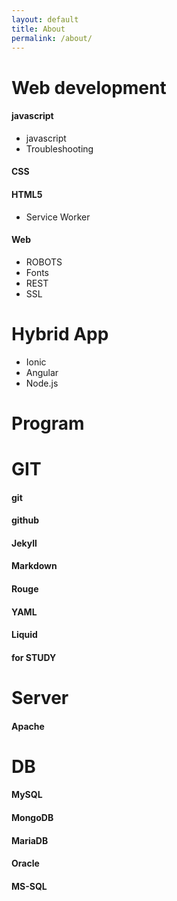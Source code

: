 ```yaml
---
layout: default
title: About
permalink: /about/
---
```

# Web development

#### javascript

- javascript
- Troubleshooting


#### CSS


#### HTML5
- Service Worker

#### Web
- ROBOTS
- Fonts
- REST
- SSL

# Hybrid App
- Ionic
- Angular
- Node.js

# Program


#  GIT
#### git
#### github
#### Jekyll
#### Markdown
#### Rouge
#### YAML
#### Liquid
#### for STUDY

# Server

#### Apache

# DB

#### MySQL

#### MongoDB

#### MariaDB

#### Oracle

#### MS-SQL
